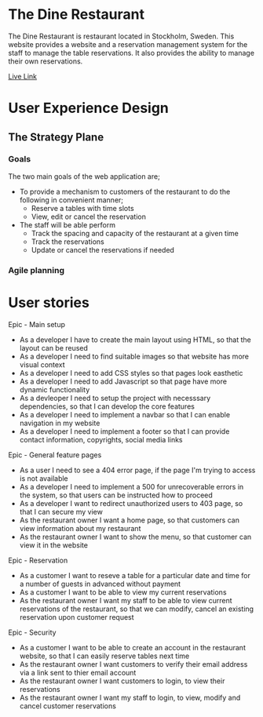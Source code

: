 # The Dine Restaurant

The Dine Restaurant is restaurant located in Stockholm, Sweden. This website provides a website and a reservation management 
system for the staff to manage the table reservations. It also provides the ability to manage their own reservations.

[Live Link](https://the-dine-restaurant-73de8861d11f.herokuapp.com/)

# User Experience Design
## The Strategy Plane

### Goals
The two main goals of the web application are;
- To provide a mechanism to customers of the restaurant to do the following in convenient manner;
  - Reserve a tables with time slots
  - View, edit or cancel the reservation
- The staff will be able perform
  - Track the spacing and capacity of the restaurant at a given time
  - Track the reservations
  - Update or cancel the reservations if needed

### Agile planning




# User stories

Epic - Main setup

- As a developer I have to create the main layout using HTML, so that the layout can be reused
- As a developer I need to find suitable images so that website has more visual context
- As a developer I need to add CSS styles so that pages look easthetic
- As a developer I need to add Javascript so that page have more dynamic functionality
- As a devleoper I need to setup the project with necesssary dependencies, so that I can develop the core features
- As a developer I need to implement a navbar so that I can enable navigation in my website
- As a developer I need to implement a footer so that I can provide contact information, copyrights, social media links

Epic - General feature pages

- As a user I need to see a 404 error page, if the page I'm trying to access is not available
- As a developer I need to implement a 500 for unrecoverable errors in the system, so that users can be instructed how to proceed
- As a developer I want to redirect unauthorized users to 403 page, so that I can secure my view
- As the restaurant owner I want a home page, so that customers can view information about my restaurant
- As the restaurant owner I want to show the menu, so that customer can view it in the website

Epic - Reservation

- As a customer I want to reseve a table for a particular date and time for a number of guests in advanced without payment
- As a customer I want to be able to view my current reservations
- As the restaurant owner I want my staff to be able to view current reservations of the restaurant, so that we can modify, cancel an existing reservation upon customer request

Epic - Security

- As a customer I want to be able to create an account in the restaurant website, so that I can easily reserve tables next time
- As the restaurant owner I want customers to verify their email address via a link sent to thier email account
- As the restaurant owner I want customers to login, to view their reservations
- As the restaurant owner I want my staff to login, to view, modify and cancel customer reservations
